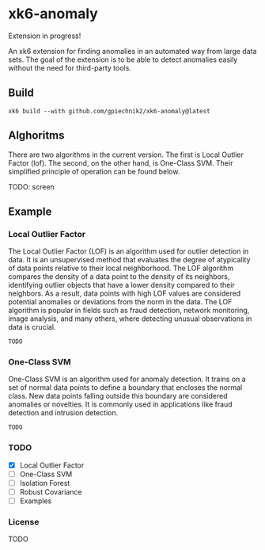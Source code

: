 # xk6-anomaly

Extension in progress!

An xk6 extension for finding anomalies in an automated way from large data sets. The goal of the extension is to be able to detect anomalies easily without the need for third-party tools.

## Build

```shell
xk6 build --with github.com/gpiechnik2/xk6-anomaly@latest
```

## Alghoritms

There are two algorithms in the current version. The first is Local Outlier Factor (lof). The second, on the other hand, is One-Class SVM. Their simplified principle of operation can be found below.

TODO: screen

## Example

### Local Outlier Factor

The Local Outlier Factor (LOF) is an algorithm used for outlier detection in data. It is an unsupervised method that evaluates the degree of atypicality of data points relative to their local neighborhood. The LOF algorithm compares the density of a data point to the density of its neighbors, identifying outlier objects that have a lower density compared to their neighbors. As a result, data points with high LOF values are considered potential anomalies or deviations from the norm in the data. The LOF algorithm is popular in fields such as fraud detection, network monitoring, image analysis, and many others, where detecting unusual observations in data is crucial.

```javascript
TODO
```

### One-Class SVM

One-Class SVM is an algorithm used for anomaly detection. It trains on a set of normal data points to define a boundary that encloses the normal class. New data points falling outside this boundary are considered anomalies or novelties. It is commonly used in applications like fraud detection and intrusion detection.

```javascript
TODO
```

### TODO

- [x] Local Outlier Factor
- [ ] One-Class SVM
- [ ] Isolation Forest
- [ ] Robust Covariance
- [ ] Examples

### License

TODO
